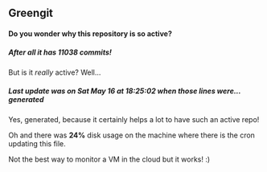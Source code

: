 ## Greengit

#### Do you wonder why this repository is so active?

##### After all it has 11038 commits!

But is it *really* active? Well...

##### Last update was on Sat May 16 at 18:25:02 when those lines were... generated

Yes, generated, because it certainly helps a lot to have such an active repo!

Oh and there was **24%** disk usage on the machine
where there is the cron updating this file.

Not the best way to monitor a VM in the cloud but it works! :)

